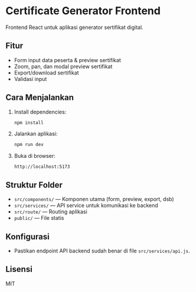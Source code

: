 # Certificate Generator Frontend

Frontend React untuk aplikasi generator sertifikat digital.

## Fitur
- Form input data peserta & preview sertifikat
- Zoom, pan, dan modal preview sertifikat
- Export/download sertifikat
- Validasi input

## Cara Menjalankan

1. Install dependencies:
   ```bash
   npm install
   ```

2. Jalankan aplikasi:
   ```bash
   npm run dev
   ```

3. Buka di browser:
   ```
   http://localhost:5173
   ```

## Struktur Folder
- `src/components/` — Komponen utama (form, preview, export, dsb)
- `src/services/` — API service untuk komunikasi ke backend
- `src/route/` — Routing aplikasi
- `public/` — File statis

## Konfigurasi
- Pastikan endpoint API backend sudah benar di file `src/services/api.js`.

## Lisensi
MIT
